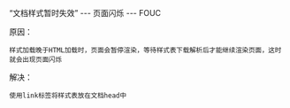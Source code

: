 “文档样式暂时失效” --- 页面闪烁 --- FOUC

原因： 

    样式加载晚于HTML加载时，页面会暂停渲染，等待样式表下载解析后才能继续渲染页面，这时就会出现页面闪烁

解决： 

    使用link标签将样式表放在文档head中